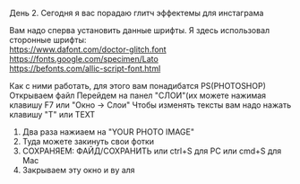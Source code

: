 День 2. Сегодня я вас порадаю глитч эффектемы для инстаграма

Вам надо сперва установить данные шрифты. 
Я здесь использовал сторонные шрифты:  
https://www.dafont.com/doctor-glitch.font  
https://fonts.google.com/specimen/Lato  
https://befonts.com/allic-script-font.html



Как с ними работать, для этого  вам понадибатся PS(PHOTOSHOP)
Открываем файл
Перейдем на панел "СЛОИ"(их можете нажимая клавишу F7 или "Окно -> Слои"
Чтобы изменять тексты вам надо нажать клавишу "T" или TEXT
 

1.	Два раза нажиаем на "YOUR PHOTO IMAGE" 
2.  Туда можете закинуть свои фотки
3.	СОХРАНЯЕМ: ФАЙД/СОХРАНИТЬ или ctrl+S для PC или cmd+S для Mac
4.	Закрываем эту окно и ву аля 
